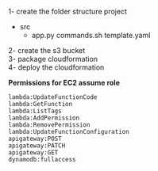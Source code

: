 1- create the folder structure
project
  - src
     - app.py
  commands.sh
  template.yaml

2- create the s3 bucket</br>
3- package cloudformation</br>
4- deploy the cloudformation</br>

<b>Permissions for EC2 assume role</b>

```
lambda:UpdateFunctionCode
lambda:GetFunction
lambda:ListTags
lambda:AddPermission
lambda:RemovePermission
lambda:UpdateFunctionConfiguration 
apigateway:POST
apigateway:PATCH
apigateway:GET
dynamodb:fullaccess
```
